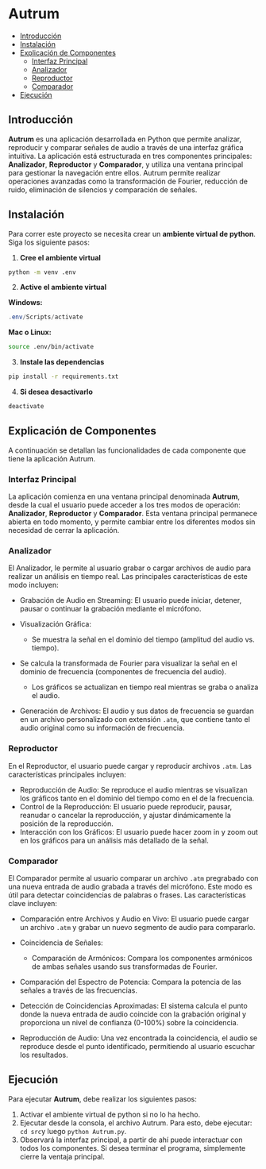 # Autrum

- [Introducción](#introducción)
- [Instalación](#instalación)
- [Explicación de Componentes](#explicación-de-componentes)
  - [Interfaz Principal](#interfaz-principal)
  - [Analizador](#analizador)
  - [Reproductor](#reproductor)
  - [Comparador](#comparador)
- [Ejecución](#ejecución)

## Introducción

**Autrum** es una aplicación desarrollada en Python que permite analizar, reproducir y comparar señales de audio a través de una interfaz gráfica intuitiva. La aplicación está estructurada en tres componentes principales: **Analizador**, **Reproductor** y **Comparador**, y utiliza una ventana principal para gestionar la navegación entre ellos. Autrum permite realizar operaciones avanzadas como la transformación de Fourier, reducción de ruido, eliminación de silencios y comparación de señales.  

## Instalación

Para correr este proyecto se necesita crear un **ambiente virtual de python**. Siga los siguiente pasos:

1. **Cree el ambiente virtual**

```bash
python -m venv .env
```

2. **Active el ambiente virtual**

**Windows:**

```powershell
.env/Scripts/activate
```

**Mac o Linux:**

```bash
source .env/bin/activate
```

3. **Instale las dependencias**

```bash
pip install -r requirements.txt
```

4. **Si desea desactivarlo**

```bash
deactivate
```

## Explicación de Componentes

A continuación se detallan las funcionalidades de cada componente que tiene la aplicación Autrum. 

### Interfaz Principal

La aplicación comienza en una ventana principal denominada **Autrum**, desde la cual el usuario puede acceder a los tres modos de operación: **Analizador**, **Reproductor** y **Comparador**. Esta ventana principal permanece abierta en todo momento, y permite cambiar entre los diferentes modos sin necesidad de cerrar la aplicación.

### Analizador

El Analizador, le permite al usuario grabar o cargar archivos de audio para realizar un análisis en tiempo real. Las principales características de este modo incluyen:

- Grabación de Audio en Streaming: El usuario puede iniciar, detener, pausar o continuar la grabación mediante el micrófono.

- Visualización Gráfica:

  - Se muestra la señal en el dominio del tiempo (amplitud del audio vs. tiempo).
- Se calcula la transformada de Fourier para visualizar la señal en el dominio de frecuencia (componentes de frecuencia del audio).
  - Los gráficos se actualizan en tiempo real mientras se graba o analiza el audio.
  
- Generación de Archivos: El audio y sus datos de frecuencia se guardan en un archivo personalizado con extensión `.atm`, que contiene tanto el audio original como su información de frecuencia.

### Reproductor

En el Reproductor, el usuario puede cargar y reproducir archivos `.atm`. Las características principales incluyen:

- Reproducción de Audio: Se reproduce el audio mientras se visualizan los gráficos tanto en el dominio del tiempo como en el de la frecuencia.
- Control de la Reproducción: El usuario puede reproducir, pausar, reanudar o cancelar la reproducción, y ajustar dinámicamente la posición de la reproducción.
- Interacción con los Gráficos: El usuario puede hacer zoom in y zoom out en los gráficos para un análisis más detallado de la señal.

### Comparador

El Comparador permite al usuario comparar un archivo `.atm` pregrabado con una nueva entrada de audio grabada a través del micrófono. Este modo es útil para detectar coincidencias de palabras o frases. Las características clave incluyen:

- Comparación entre Archivos y Audio en Vivo: El usuario puede cargar un archivo `.atm` y grabar un nuevo segmento de audio para compararlo.

- Coincidencia de Señales:

  - Comparación de Armónicos: Compara los componentes armónicos de ambas señales usando sus transformadas de Fourier.
- Comparación del Espectro de Potencia: Compara la potencia de las señales a través de las frecuencias.
  
- Detección de Coincidencias Aproximadas: El sistema calcula el punto donde la nueva entrada de audio coincide con la grabación original y proporciona un nivel de confianza (0-100%) sobre la coincidencia.

- Reproducción de Audio: Una vez encontrada la coincidencia, el audio se reproduce desde el punto identificado, permitiendo al usuario escuchar los resultados.

## Ejecución

Para ejecutar **Autrum**, debe realizar los siguientes pasos:

1. Activar el ambiente virtual de python si no lo ha hecho. 
2. Ejecutar desde la consola, el archivo Autrum. Para esto, debe ejecutar: `cd src`y luego `python Autrum.py`. 
3. Observará la interfaz principal, a partir de ahí puede interactuar con todos los componentes. Si desea terminar el programa, simplemente cierre la ventaja principal. 